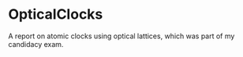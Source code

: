 # OpticalClocks
A report on atomic clocks using optical lattices, which was part of my candidacy exam.
